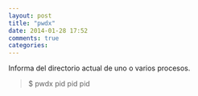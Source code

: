 ```yaml
---
layout: post
title: "pwdx"
date: 2014-01-28 17:52
comments: true
categories: 
---
```

Informa del directorio actual de uno o varios procesos.

>$ pwdx pid pid pid

